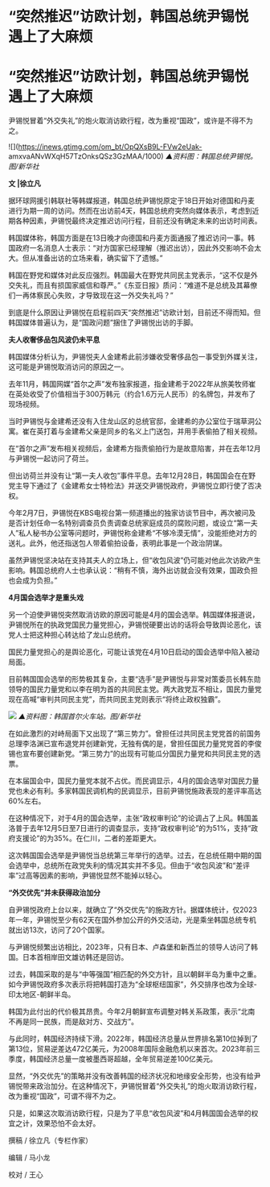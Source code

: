# “突然推迟”访欧计划，韩国总统尹锡悦遇上了大麻烦

# “突然推迟”访欧计划，韩国总统尹锡悦遇上了大麻烦

尹锡悦冒着“外交失礼”的炮火取消访欧行程，改为重视“国政”，或许是不得不为之。

![](https://inews.gtimg.com/om_bt/OpQXsB9L-FVw2eUak-
amxvaANvWXqH57TzOnksQSz3GzMAA/1000) _▲资料图：韩国总统尹锡悦。图/新华社_

**文 |徐立凡**

据环球网援引韩联社等韩媒报道，韩国总统尹锡悦原定于18日开始对德国和丹麦进行为期一周的访问。然而在出访前4天，韩国总统府突然向媒体表示，考虑到近期各种因素，尹锡悦最终决定推迟访问行程，目前还没有确定未来的出访时间表。

韩国媒体称，韩国方面是在13日晚才向德国和丹麦方面通报了推迟访问一事。韩国政府一名消息人士表示：“对方国家已经理解（推迟出访），因此外交影响不会太大。但从准备出访的立场来看，确实留下了遗憾。”

韩国在野党和媒体对此反应强烈。韩国最大在野党共同民主党表示，“这不仅是外交失礼，而且有损国家威信和尊严。”《东亚日报》质问：“难道不是总统及其幕僚们一再体察民心失败，才导致现在这一外交失礼吗？”

到底是什么原因让尹锡悦在启程前四天“突然推迟”访欧计划，目前还不得而知。但韩国媒体普遍认为，是“国政问题”捆住了尹锡悦出访的手脚。

**夫人收奢侈品包风波仍未平息**

韩国媒体分析认为，尹锡悦夫人金建希此前涉嫌收受奢侈品包一事受到外媒关注，这可能是尹锡悦取消访问的原因之一。

去年11月，韩国网媒“首尔之声”发布独家报道，指金建希于2022年从旅美牧师崔在英处收受了价值相当于300万韩元（约合1.6万元人民币）的名牌包，并发布了现场视频。

当时尹锡悦与金建希还没有入住龙山区的总统官邸，金建希的办公室位于瑞草洞公寓。崔在英打着与金建希父亲是同乡的名义上门送包，并用手表偷拍了相关视频。

在“首尔之声”发布相关视频后，金建希方指责偷拍行为是故意陷害，并在去年12月与尹锡悦一起访问了荷兰。

但出访荷兰并没有让“第一夫人收包”事件平息。去年12月28日，韩国国会在在野党主导下通过了《金建希女士特检法》并送交尹锡悦政府，尹锡悦立即行使了否决权。

今年2月7日，尹锡悦在KBS电视台第一频道播出的独家访谈节目中，再次被问及是否计划任命一名特别调查员负责调查总统家庭成员的腐败问题，或设立“第一夫人”私人秘书办公室等问题时，尹锡悦称金建希“不够冷漠无情”，没能拒绝对方的送礼。此外，他还指送包人带着偷拍设备，表明此事是一个政治阴谋。

虽然尹锡悦坚决站在支持其夫人的立场上，但“收包风波”仍可能对他此次访欧产生影响。韩国总统府人士也承认说：“稍有不慎，海外出访就会没有效果，国政负担也会成为负担。”

**4月国会选举才是重头戏**

另一个迫使尹锡悦突然取消访欧的原因可能是4月的国会选举。韩国媒体报道说，尹锡悦所在的执政党国民力量党担心，尹锡悦硬要出访的话将会导致舆论恶化，该党人士把这种担心转达给了龙山总统府。

国民力量党担心的是舆论恶化，可能让该党在4月10日启动的国会选举中陷入被动局面。

目前韩国国会选举的形势极其复杂，主要“选手”是尹锡悦与非常对策委员长韩东勋领导的国民力量党和以李在明为首的共同民主党。两大政党互不相让，国民力量党现在高喊“审判共同民主党”，而共同民主党则表示“将终止政权独霸”。

![](https://inews.gtimg.com/om_bt/OwjH1Yb9kQUWnIdG0RR35kAjY2ndryu4cewhEZpqaYcvEAA/1000)
_▲资料图：韩国首尔火车站。图/新华社_

在如此激烈的对峙局面下又出现了“第三势力”。曾担任过共同民主党党首的前国务总理李洛渊已宣布退党并创建新党，无独有偶的是，曾担任国民力量党党首的李俊锡也宣布要创建新党。“第三势力”的出现有可能瓜分国民力量党和共同民主党的选票。

在本届国会中，国民力量党本就不占优。而民调显示，4月的国会选举对国民力量党也未必有利。多家韩国民调机构的民调显示，目前尹锡悦施政表现的差评率高达60%左右。

在这种情况下，对于4月的国会选举，主张“政权审判论”的论调占了上风。韩国盖洛普于去年12月5日至7日进行的调查显示，支持“政权审判论”的为51%，支持“政府支援论”的为35%。在仁川，二者的差距更大。

这次韩国国会选举是尹锡悦当总统第三年举行的选举。过去，在总统任期中期的国会选举中，总统所在政党失利的情况其实并不多见。但由于“收包风波”和“差评率”过高等因素的影响，尹锡悦显然不能掉以轻心。

**“外交优先”并未获得政治加分**

自尹锡悦政府上台以来，就确立了“外交优先”的施政方针。据媒体统计，仅2023年一年，尹锡悦至少有62天在国外参加公开的外交活动，光是乘坐韩国总统专机就出访13次，访问了20个国家。

与尹锡悦频繁出访相比，2023年，只有日本、卢森堡和新西兰的领导人访问了韩国。日本首相岸田文雄访韩还是回访。

过去，韩国采取的是与“中等强国”相匹配的外交方针，且以朝鲜半岛为重中之重。如今尹锡悦政府多次表示将把韩国打造为“全球枢纽国家”，外交排序也改为全球-
印太地区-朝鲜半岛。

韩国为此付出的代价极其昂贵。今年2月朝鲜宣布调整对韩关系政策，表示“北南不再是同一民族，而是敌对方、交战方”。

与此同时，韩国经济持续下滑。2022年，韩国经济总量从世界排名第10位掉到了第13位，贸易逆差达472亿美元，为2008年国际金融危机以来首次。2023年前三季度，韩国经济总量一度被墨西哥超越，全年贸易逆差100亿美元。

显然，“外交优先”的策略并没有改善韩国的经济状况和地缘安全形势，也没有给尹锡悦带来政治加分。在这种情况下，尹锡悦冒着“外交失礼”的炮火取消访欧行程，改为重视“国政”，可谓不得不为之。

只是，如果这次取消访欧行程，只是为了平息“收包风波”和4月韩国国会选举的权宜之计，效果恐怕不会太好。

撰稿 / 徐立凡（专栏作家）

编辑 / 马小龙

校对 / 王心

